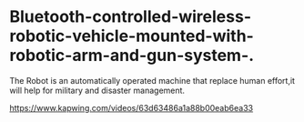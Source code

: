# Bluetooth-controlled-wireless-robotic-vehicle-mounted-with-robotic-arm-and-gun-system-.
The Robot is an automatically operated machine that replace human effort,it will help for military and disaster management.


https://www.kapwing.com/videos/63d63486a1a88b00eab6ea33
